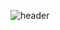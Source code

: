 
![header](https://capsule-render.vercel.app/api?type=cylinder&color=gradient&height=100&text=Hi!%20Here%20is%20Yuna's%20GitHub%20👋&fontColor=3D210D&animation=twinkling&fontSize=35&fontAlignY=40&fontAlign=70&height=250)
